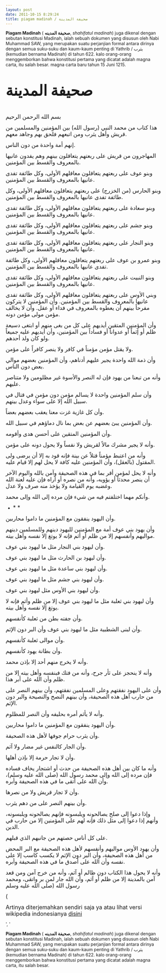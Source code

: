 ```yaml
---
layout: post
date: 2011-10-15 8:29:24
title: piagam madinah / صحیفة المدينة 
---
```

<p><b>Piagam Madinah</b> ( <b>صحیفة المدینه</b>, <i>shahifatul madinah</i>) juga dikenal dengan sebutan konstitusi Madinah, ialah sebuah dokumen yang disusun oleh <span class="mw-redirect">Nabi Muhammad SAW</span>, yang merupakan suatu perjanjian formal antara dirinya dengan semua suku-suku dan kaum-kaum penting di Yathrib / <span class="short_text" id="result_box" lang="ar"><span class="hps">يثرب </span></span>(kemudian bernama Madinah) di tahun 622. kalo orang-orang menggemborkan bahwa konstitusi pertama yang dicatat adalah magna carta, itu salah besar. magna carta baru tahun 15 Juni 1215.</p><p>	&nbsp;</p><p class="rtecenter">	<font size="20"><b>صحیفة المدينة</b></font></p><p class="rteright">	&nbsp;</p><p class="rteright">	<font size="4">بسم الله الرحمن الرحيم</font></p><p class="rteright">	<font size="4">هذا كتاب من محمد النبي (رسول الله) بين المؤمنين والمسلمين من قريش وأهل يثرب ومن اتبعهم فلحق بهم وجاهد معهم.</font></p><p class="rteright">	<font size="4">إنهم أمة واحدة من دون الناس.</font></p><p class="rteright">	<font size="4">المهاجرون من قريش على ربعتهم يتعاقلون بينهم وهم يفدون عانيها بالمعروف والقسط بين المؤمنين.</font></p><p class="rteright">	<font size="4">وبنو عوف على ربعتهم يتعاقلون معاقلهم الأولى، وكل طائفة تفدى عانيها بالمعروف والقسط بين المؤمنين.</font></p><p class="rteright">	<font size="4">وبنو الحارس (من الخزرج) على ربعتهم يتعاقلون معاقلهم الأولى، وكل طائفة تفدى عانيها بالمعروف والقسط بين المؤمنين.</font></p><p class="rteright">	<font size="4">وبنو سعادة على ربعتهم يتعاقلون معاقلهم الأولى، وكل طائفة تفدى عانيها بالمعروف والقسط بين المؤمنين.</font></p><p class="rteright">	<font size="4">وبنو جشم على ربعتهم يتعاقلون معاقلهم الأولى، وكل طائفة تفدى عانيها بالمعروف والقسط بين المؤمنين.</font></p><p class="rteright">	<font size="4">وبنو النجار على ربعتهم يتعاقلون معاقلهم الأولى، وكل طائفة تفدى عانيها بالمعروف والقسط بين المؤمنين.</font></p><p class="rteright">	<font size="4">وبنو عمرو بن عوف على ربعتهم يتعاقلون معاقلهم الأولى، وكل طائفة تفدى عانيها بالمعروف والقسط بين المؤمنين.</font></p><p class="rteright">	<font size="4">وبنو النبيت على ربعتهم يتعاقلون معاقلهم الأولى، وكل طائفة تفدى عانيها بالمعروف والقسط بين المؤمنين.</font></p><p class="rteright">	<font size="4">وبني الأوس على ربعتهم يتعاقلون معاقلهم الأولى، وكل طائفة تفدى عانيها بالمعروف والقسط بين المؤمنين. وأن المؤمنين لا يتركون مفرحاً بينهم أن يعطوه بالمعروف في فداء أو عقل. وأن لا يخالف مؤمن مولى مؤمن دونه.</font></p><p class="rteright">	<font size="4">وأن المؤمنين المتقين أيديهم على كل من بغى منهم أو ابتغى دسيعة ظلم أو إثماً أو عدواناً أو فساداً بين المؤمنين، وأن أيديهم عليه جميعاً ولو كان ولد أحدهم.</font></p><p class="rteright">	<font size="4">ولا يقتل مؤمن مؤمناً في كافر ولا ينصر كافراً على مؤمن.</font></p><p class="rteright">	<font size="4">وأن ذمة الله واحدة يجير عليهم أدناهم، وأن المؤمنين بعضهم موالي بعض دون الناس.</font></p><p class="rteright">	<font size="4">وأنه من تبعنا من يهود فإن له النصر والأسوة غير مظلومين ولا متناصر عليهم.</font></p><p class="rteright">	<font size="4">وأن سلم المؤمنين واحدة لا يسالم مؤمن دون مؤمن في قتال في سبيل الله إلا على سواء وعدل بينهم.</font></p><p class="rteright">	<font size="4">وأن كل غازية غزت معنا يعقب بعضهم بعضاً.</font></p><p class="rteright">	<font size="4">وأن المؤمنين يبئ بعضهم عن بعض بما نال دماؤهم في سبيل الله.</font></p><p class="rteright">	<font size="4">وأن المؤمنين المتقين على أحسن هدى وأقومه.</font></p><p class="rteright">	<font size="4">وأنه لا يجير مشرك مالاً لقريش ولا نفساً ولا يحول دونه على مؤمن.</font></p><p class="rteright">	<font size="4">وأنه من اعتبط مؤمناً قتلاًَ عن بينة فإنه قود به إلا أن يرضى ولى المقتول (بالعقل)، وأن المؤمنين عليه كافة لا يحل لهم إلا قيام عليه.</font></p><p class="rteright">	<font size="4">وأنه لا يحل لمؤمن أقر بما في هذه الصحيفة وآمن بالله واليوم الآخر أن ينصر محدثاً أو يؤويه، وأنه من نصره أو أراه فإن عليه لعنة الله وغضبه يوم القيامة ولا يؤخذ منه صرف ولا عدل.</font></p><p class="rteright">	<font size="4">وأنكم مهما اختلفتم فيه من شيء فإن مرده إلى الله وإلى محمد.</font></p><ul>	<li class="rteright">		<font size="4">* *</font></li></ul><p class="rteright">	<font size="4">وأن اليهود ينفقون مع المؤمنين ما داموا محاربين.</font></p><p class="rteright">	<font size="4">وأن يهود بني عوف أمة مع المؤمنين لليهود دينهم وللمسلمين دينهم مواليهم وأنفسهم إلا من ظلم أو أثم فإنه لا يوتغ إلا نفسه وأهل بيته.</font></p><p class="rteright">	<font size="4">وأن ليهود بني النجار مثل ما ليهود بني عوف.</font></p><p class="rteright">	<font size="4">وأن ليهود بن الحارث مثل ما ليهود بني عوف.</font></p><p class="rteright">	<font size="4">وأن ليهود بني ساعدة مثل ما ليهود بني عوف.</font></p><p class="rteright">	<font size="4">وأن ليهود بني جشم مثل ما ليهود بني عوف.</font></p><p class="rteright">	<font size="4">وأن ليهود بني الأوس مثل ليهود بني عوف.</font></p><p class="rteright">	<font size="4">وأن ليهود بني ثعلبة مثل ما ليهود بني عوف إلا من ظلم وأثم فإنه لا يوتغ إلا نفسه وأهل بيته.</font></p><p class="rteright">	<font size="4">وأن جفته بطن من ثعلبة كأنفسهم.</font></p><p class="rteright">	<font size="4">وأن لبنى الشطبية مثل ما ليهود بني عوف وأن البر دون الإثم.</font></p><p class="rteright">	<font size="4">وأن موالى ثعلبة كأنفسهم.</font></p><p class="rteright">	<font size="4">وأن بطانة يهود كأنفسهم.</font></p><p class="rteright">	<font size="4">وأنه لا يخرج منهم أحد إلا بإذن محمد.</font></p><p class="rteright">	<font size="4">وأنه لا ينحجز على ثأر جرح، وأنه من فتك فبنفسه وأهل بيته إلا من ظلم وأن الله على أبر هذا.</font></p><p class="rteright">	<font size="4">وأن على اليهود نفقتهم وعلى المسلمين نفقتهم، وأن بينهم النصر على من حارب أهل هذه الصحيفة، وأن بينهم النصح والنصيحة والبر دون الإثم.</font></p><p class="rteright">	<font size="4">وأنه لا يأثم أمره بحليفه وأن النصر للمظلوم.</font></p><p class="rteright">	<font size="4">وأن اليهود ينفقون مع المؤمنين ما داموا محاربين.</font></p><p class="rteright">	<font size="4">وأن يثرب حرام جوفها لأهل هذه الصحيفة.</font></p><p class="rteright">	<font size="4">وأن الجار كالنفس غير مضار ولا آثم.</font></p><p class="rteright">	<font size="4">وأن لا تجار حرمة إلا بإذن أهلها.</font></p><p class="rteright">	<font size="4">وأنه ما كان بين أهل هذه الصحيفة من حدث أو اشتجار يخاف فساده فإن مرده إلى الله وإلى محمد رسول الله (صلى الله عليه وسلم)، وأن الله على أتقى ما في هذه الصحيفة وأبره.</font></p><p class="rteright">	<font size="4">وأن لا تجار قريش ولا من نصرها.</font></p><p class="rteright">	<font size="4">وأن بينهم النصر على من دهم يثرب.</font></p><p class="rteright">	<font size="4">وإذا دعوا إلى صلح يصالحونه ويلبسونه فإنهم يصالحونه ويلبسونه، وأنهم إذا دعوا إلى مثل ذلك فإنه لهم على المؤمنين إلا من حارب في الدين.</font></p><p class="rteright">	<font size="4">على كل أناس حصتهم من جانبهم الذي قبلهم.</font></p><p class="rteright">	<font size="4">وأن يهود الأوس مواليهم وأنفسهم لأهل هذه الصحيفة مع البر المحض من أهل هذه الصحيفة، وأن البر دون الإثم لا يكسب كاسب إلا على نفسه وأن الله على أصدق ما في هذه الصحيفة وأبره.</font></p><p class="rteright">	<font size="4">وأنه لا يحول هذا الكتاب دون ظالم أو آثم، وأنه من خرج آمن ومن قعد آمن بالمدينة إلا من ظلم أو آثم، وأن الله جار لمن بر واتقى، ومحمد رسول الله (صلى الله عليه وسلم</font></p><p class="rteright">	<font size="4">(</font></p><p class="rtejustify">	<font size="4">Artinya diterjemahkan sendiri saja ya atau lihat versi wikipedia indonesianya <a href="https://id.wikisource.org/wiki/Piagam_Madinah">disini</a></font></p>', '<p><b>Piagam Madinah</b> ( <b>صحیفة المدینه</b>, <i>shahifatul madinah</i>) juga dikenal dengan sebutan konstitusi Madinah, ialah sebuah dokumen yang disusun oleh <span class="mw-redirect">Nabi Muhammad SAW</span>, yang merupakan suatu perjanjian formal antara dirinya dengan semua suku-suku dan kaum-kaum penting di Yathrib / <span class="short_text" id="result_box" lang="ar"><span class="hps">يثرب </span></span>(kemudian bernama Madinah) di tahun 622. kalo orang-orang menggemborkan bahwa konstitusi pertama yang dicatat adalah magna carta, itu salah besar.</p>
